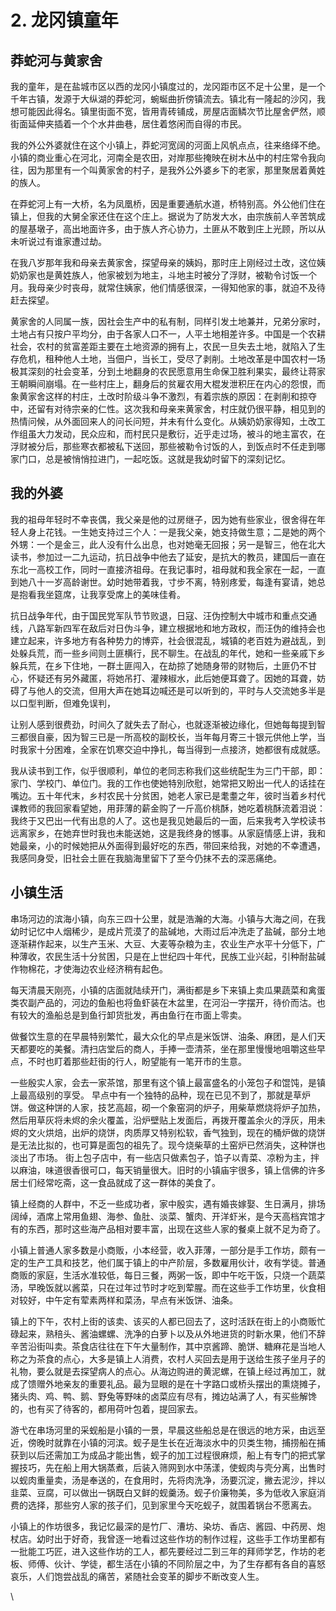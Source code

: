 # 2. 龙冈镇童年

## 莽蛇河与黄家舍

我的童年，是在盐城市区以西的龙冈小镇度过的，龙冈距市区不足十公里，是一个千年古镇，发源于大纵湖的莽蛇河，蜿蜒曲折傍镇流去。镇北有一隆起的沙冈，我想可能因此得名。镇里街面不宽，皆用青砖铺成，房屋店面鳞次节比屋舍俨然，顺街面延伸夹插着一个个水井曲巷，居住着悠闲而自得的市民。&#x20;

我的外公外婆就住在这个小镇上，莽蛇河宽阔的河面上风帆点点，往来络绎不绝。小镇的商业重心在河北，河南全是农田，对岸那些掩映在树木丛中的村庄常令我向往，因为那里有一个叫黄家舍的村子，是我外公外婆乡下的老家，那里聚居着黄姓的族人。&#x20;

在莽蛇河上有一大桥，名为凤凰桥，因是重要通航水道，桥特别高。外公他们住在镇上，但我的大舅全家还住在这个庄上。据说为了防发大水，由宗族前人辛苦筑成的屋基墩子，高出地面许多，由于族人齐心协力，土匪从不敢到庄上光顾，所以从未听说过有谁家遭过劫。

在我八岁那年我和母亲去黄家舍，探望母亲的姨妈，那时庄上刚经过土改，这位姨奶奶家也是黄姓族人，他家被划为地主，斗地主时被分了浮财，被勒令讨饭一个月。我母亲少时丧母，就常住姨家，他们情感很深，一得知他家的事，就迫不及待赶去探望。&#x20;

黄家舍的人同属一族，因社会生产中的私有制，同样引发土地兼并，兄弟分家时，土地占有只按户平均分，由于各家人口不一，人平土地相差许多。中国是一个农耕社会，农村的贫富差距主要在土地资源的拥有上，农民一旦失去土地，就陷入了生存危机，租种他人土地，当佃户，当长工，受尽了剥削。土地改革是中国农村一场极其深刻的社会变革，分到土地翻身的农民愿意用生命保卫胜利果实，最终让蒋家王朝瞬间崩塌。在一些村庄上，翻身后的贫雇农用大棍发泄积圧在内心的怨恨，而象黄家舍这样的村庄，土改时阶级斗争不激烈，有着宗族的原因：在剥削和掠夺中，还留有对待宗亲的仁性。这次我和母亲来黄家舍，村庄就仍很平静，相见到的热情问候，从外面回来人的问长问短，并未有什么变化。从姨奶奶家得知，土改工作组虽大力发动，民众应和，而村民只是敷衍，近乎走过场，被斗的地主富农，在浮财被分后，那些寒衣都被私下送回，那些被勒令讨饭的人，到饭点时不任走到哪家门口，总是被悄悄拉进门，一起吃饭。这就是我幼时留下的深刻记忆。

## 我的外婆

我的祖母年轻时不幸丧偶，我父亲是他的过房继子，因为她有些家业，很舍得在年轻人身上花钱。一生她支持过三个人：一是我父亲，她支持做生意；二是她的两个外甥：一个是金三，此人没有什么出息，也对她毫无回报；另一是智三，他在北大读书，参加过一二九运动，抗日战争中他去了延安，是抗大的教员，建国后一直在东北一高校工作，同时一直接济祖母。在我记事时，祖母就和我全家在一起，一直到她八十一岁高龄谢世。幼时她带着我，寸步不离，特别疼爱，每逢有宴请，她总是抱看我坐筵席，让我享受席上的美味佳肴。&#x20;

抗日战争年代，由于国民党军队节节败退，日寇、汪伪控制大中城市和重点交通线，八路军新四军在敌后对日伪斗争，建立根据地和地方政权，而汪伪的维持会也建立起来，许多地方有各种势力的博弈，社会很混乱，城镇的老百姓为避战乱，到处躲兵荒，而一些乡间则土匪横行，民不聊生。在战乱的年代，她和一些亲戚下乡躲兵荒，在乡下住地，一群土匪闯入，在劫掠了她随身带的财物后，土匪仍不甘心，怀疑还有另外藏匿，将她吊打、灌辣椒水，此后她便耳聋了。因她的耳聋，妨碍了与他人的交流，但用大声在她耳边喊还是可以听到的，平时与人交流她多半是以口型判断，但难免误判，

让别人感到很费劲，时间久了就失去了耐心，也就逐渐被边缘化，但她每每提到智三都很自豪，因为智三已是一所高校的副校长，当年每月寄三十银元供他上学，当时我家十分困难，全家在饥寒交迫中挣扎，每当得到一点接济，她都很有成就感。

我从读书到工作，似乎很顺利，单位的老同志称我们这些统配生为三门干部，即：家门、学校门、单位门。我的工作也使她特別欣慰，她常把又盼出一代人的话挂在嘴边。五十年代末，乡村农民十分贫困，她老人家已是耄耋之年，彼时当着乡村代课教师的我回家看望她，用菲薄的薪金购了一斤高价桃酥，她吃着桃酥流着泪说：我终于又巴出一代有出息的人了。这也是我见她最后的一面，后来我考入学校读书远离家乡，在她弃世时我也未能送她，这是我终身的憾事。从家庭情感上讲，我和她最亲，小的时候她把从外面得到最好吃的东西，带回来给我，对她的不幸遭遇，我感同身受，旧社会土匪在我脑海里留下了至今仍抹不去的深恶痛绝。

## 小镇生活

串场河边的滨海小镇，向东三四十公里，就是浩瀚的大海。小镇与大海之间，在我幼时记忆中人烟稀少，是成片荒漠了的盐碱地，大雨过后冲洗走了盐碱，部分土地逐渐耕作起来，以生产玉米、大豆、大麦等杂粮为主，农业生产水平十分低下，广种薄收，农民生活十分贫困，只是在上世纪四十年代，民族工业兴起，引种耐盐碱作物棉花，才使海边农业经济稍有起色。

每天清晨天刚亮，小镇的店面就陆续开门，满街都是乡下来镇上卖瓜果蔬菜和禽蛋类农副产品的，河边的鱼船也将鱼虾装在木盆里，在河沿一字摆开，待价而沽。也有较大的渔船总是到鱼行卸货批发，再由鱼行在市面上零卖。&#x20;

做餐饮生意的在早晨特别繁忙，最大众化的早点是米饭饼、油条、麻团，是人们天天都要吃的美餐。清扫店堂后的商人，手捧一壶清茶，坐在那里慢慢地咀嚼这些早点，不时也盯着那些赶街的行人，盼望能有一笔开市的生意。

一些殷实人家，会去一家茶馆，那里有这个镇上最富盛名的小笼包子和馄饨，是镇上最高级别的享受。 早点中有一个独特的品种，现在已见不到了，那就是草炉饼。做这种饼的人家，技艺高超，砌一个象窑洞的炉子，用柴草燃烧将炉子加热，然后用草灰将未烬的余火覆盖，沿炉壁贴上发面后，再拨开覆盖余火的浮灰，用未烬的文火烘焙，出炉的烧饼，肉质厚又特别松软，香气独到，现在的桶炉做的烧饼是无法比拟的，也可算是面包的祖先了。现今烧柴草的土窑炉已然消失，这种饼也淡出了市场。 街上包子店中，有一些店只做素包子，馅子以青菜、凉粉为主，拌以麻油，味道很香很可口，每天销量很大。旧时的小镇庙宇很多，镇上信佛的许多居士们经常吃斋，这一食品就成了这一群体的美食了。

镇上经商的人群中，不乏一些成功者，家中殷实，遇有婚丧嫁娶、生日满月，排场阔绰，酒席上常用鱼翅、海参、鱼肚、淡菜、蟹肉、开洋虾米，是今天高档宾馆才有的东西，那时这些海产品相对要丰富，出现在这些人家的餐桌上就不足为奇了。&#x20;

小镇上普通人家多数是小商贩，小本经营，收入菲薄，一部分是手工作坊，颇有一定的生产工具和技艺，他们属于镇上的中产阶层，多数雇用伙计，收有学徒。普通商贩的家庭，生活水准较低，每日三餐，两粥一饭，即中午吃干饭，只烧一个蔬菜汤，早晚饭就以酱菜，只在过年过节时才吃到荤腥。而在这些手工作坊里，伙食相对较好，中午定有荤素两样和菜汤，早点有米饭饼、油条。&#x20;

镇上的下午，农村上街的该卖、该买的人都已回去了，这时活跃在街上的小商贩忙碌起来，熟稖头、酱油螺螺、洗净的白萝卜以及从外地进货的时新水果，他们不辞辛苦沿街叫卖。茶食店往往在下午大量制作，其中京酱蹄、脆饼、糖麻花是当地人称之为茶食的点心，大多是镇上人消费，农村人买回去是用于送给生孩子坐月子的礼物，要么就是去探望病人的点心。从海边购进的黄泥螺，在镇上经过再加工，就成了馈赠外地亲友的重要礼品。最为显眼的是在十字路口或桥头摆出的熏烧摊子，猪头肉、鸡、鸭、鹅、野兔等野味的卤菜应有尽有，摊边站满了人，有买些解馋的，也有买了待客的，都用荷叶包着，提回家去。&#x20;

游弋在串场河里的采蚬船是小镇的一景，早晨这些船总是在很远的地方采，由远至近，傍晚时就靠在小镇的河滨。蚬子是生长在近海淡水中的贝类生物，捕捞船在捕获到以后还需加工为成品才能出售，蚬子的加工过程很麻烦，船上有专门的把式掌握技巧，先在船上用大锅蒸煮，后装入筛网到水中荡漾，使蚬肉与壳分离，出售时以蚬肉重量卖，汤是奉送的，在食用时，先将肉洗净，汤要沉淀，撇去泥沙，拌以韭菜、豆腐，可以做出一锅既白又鲜的蚬羹汤。蚬子价廉物美，多为低收入家庭消费的选择，那些穷人家的孩子们，见到家里今天吃蚬子，就围着锅台不愿离去。

小镇上的作坊很多，我记忆最深的是竹厂、漕坊、染坊、香店、酱园、中药房、炮杖店。幼时出于好奇，我曾逐一地看过这些作坊的制作过程，这些手工作坊里都有一批能工巧匠，进入这些作坊的工人，都先要经过二到三年的拜师学艺，作坊的老板、师傅、伙计、学徒，都生活在小镇的不同阶层之中，为了生存都有各自的喜怒哀乐，人们饱尝战乱的痛苦，紧随社会变革的脚步不断改变人生。&#x20;

\
